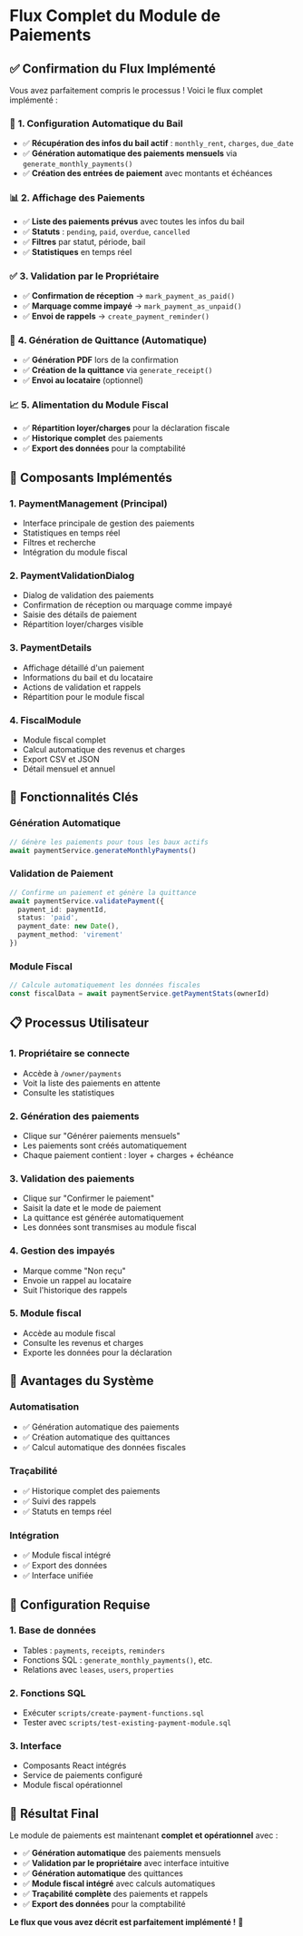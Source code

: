 # Flux Complet du Module de Paiements

## ✅ **Confirmation du Flux Implémenté**

Vous avez parfaitement compris le processus ! Voici le flux complet implémenté :

### 🔄 **1. Configuration Automatique du Bail**
- ✅ **Récupération des infos du bail actif** : `monthly_rent`, `charges`, `due_date`
- ✅ **Génération automatique des paiements mensuels** via `generate_monthly_payments()`
- ✅ **Création des entrées de paiement** avec montants et échéances

### 📊 **2. Affichage des Paiements**
- ✅ **Liste des paiements prévus** avec toutes les infos du bail
- ✅ **Statuts** : `pending`, `paid`, `overdue`, `cancelled`
- ✅ **Filtres** par statut, période, bail
- ✅ **Statistiques** en temps réel

### ✅ **3. Validation par le Propriétaire**
- ✅ **Confirmation de réception** → `mark_payment_as_paid()`
- ✅ **Marquage comme impayé** → `mark_payment_as_unpaid()`
- ✅ **Envoi de rappels** → `create_payment_reminder()`

### 📄 **4. Génération de Quittance (Automatique)**
- ✅ **Génération PDF** lors de la confirmation
- ✅ **Création de la quittance** via `generate_receipt()`
- ✅ **Envoi au locataire** (optionnel)

### 📈 **5. Alimentation du Module Fiscal**
- ✅ **Répartition loyer/charges** pour la déclaration fiscale
- ✅ **Historique complet** des paiements
- ✅ **Export des données** pour la comptabilité

## 🔧 **Composants Implémentés**

### **1. PaymentManagement (Principal)**
- Interface principale de gestion des paiements
- Statistiques en temps réel
- Filtres et recherche
- Intégration du module fiscal

### **2. PaymentValidationDialog**
- Dialog de validation des paiements
- Confirmation de réception ou marquage comme impayé
- Saisie des détails de paiement
- Répartition loyer/charges visible

### **3. PaymentDetails**
- Affichage détaillé d'un paiement
- Informations du bail et du locataire
- Actions de validation et rappels
- Répartition pour le module fiscal

### **4. FiscalModule**
- Module fiscal complet
- Calcul automatique des revenus et charges
- Export CSV et JSON
- Détail mensuel et annuel

## 🚀 **Fonctionnalités Clés**

### **Génération Automatique**
```typescript
// Génère les paiements pour tous les baux actifs
await paymentService.generateMonthlyPayments()
```

### **Validation de Paiement**
```typescript
// Confirme un paiement et génère la quittance
await paymentService.validatePayment({
  payment_id: paymentId,
  status: 'paid',
  payment_date: new Date(),
  payment_method: 'virement'
})
```

### **Module Fiscal**
```typescript
// Calcule automatiquement les données fiscales
const fiscalData = await paymentService.getPaymentStats(ownerId)
```

## 📋 **Processus Utilisateur**

### **1. Propriétaire se connecte**
- Accède à `/owner/payments`
- Voit la liste des paiements en attente
- Consulte les statistiques

### **2. Génération des paiements**
- Clique sur "Générer paiements mensuels"
- Les paiements sont créés automatiquement
- Chaque paiement contient : loyer + charges + échéance

### **3. Validation des paiements**
- Clique sur "Confirmer le paiement"
- Saisit la date et le mode de paiement
- La quittance est générée automatiquement
- Les données sont transmises au module fiscal

### **4. Gestion des impayés**
- Marque comme "Non reçu"
- Envoie un rappel au locataire
- Suit l'historique des rappels

### **5. Module fiscal**
- Accède au module fiscal
- Consulte les revenus et charges
- Exporte les données pour la déclaration

## 🎯 **Avantages du Système**

### **Automatisation**
- ✅ Génération automatique des paiements
- ✅ Création automatique des quittances
- ✅ Calcul automatique des données fiscales

### **Traçabilité**
- ✅ Historique complet des paiements
- ✅ Suivi des rappels
- ✅ Statuts en temps réel

### **Intégration**
- ✅ Module fiscal intégré
- ✅ Export des données
- ✅ Interface unifiée

## 🔧 **Configuration Requise**

### **1. Base de données**
- Tables : `payments`, `receipts`, `reminders`
- Fonctions SQL : `generate_monthly_payments()`, etc.
- Relations avec `leases`, `users`, `properties`

### **2. Fonctions SQL**
- Exécuter `scripts/create-payment-functions.sql`
- Tester avec `scripts/test-existing-payment-module.sql`

### **3. Interface**
- Composants React intégrés
- Service de paiements configuré
- Module fiscal opérationnel

## 🎉 **Résultat Final**

Le module de paiements est maintenant **complet et opérationnel** avec :

- ✅ **Génération automatique** des paiements mensuels
- ✅ **Validation par le propriétaire** avec interface intuitive
- ✅ **Génération automatique** des quittances
- ✅ **Module fiscal intégré** avec calculs automatiques
- ✅ **Traçabilité complète** des paiements et rappels
- ✅ **Export des données** pour la comptabilité

**Le flux que vous avez décrit est parfaitement implémenté !** 🎯
